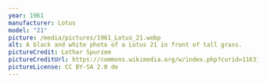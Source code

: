 ```yaml
---
year: 1961
manufacturer: Lotus
model: "21"
picture: /media/pictures/1961_Lotus_21.webp
alt: A black and white photo of a Lotus 21 in front of tall grass.
pictureCredit: Lothar Spurzem
pictureCreditUrl: https://commons.wikimedia.org/w/index.php?curid=1163134
pictureLicense: CC BY-SA 2.0 de
---
```

